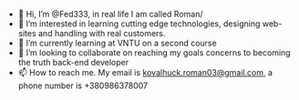 - 👋 Hi, I’m @Fed333, in real life I am called Roman/
- 👀 I’m interested in learning cutting edge technologies, designing web-sites and handling with real customers.
- 🌱 I’m currently learning at VNTU on a second course
- 💞️ I’m looking to collaborate on reaching my goals concerns to becoming the truth back-end developer
- 📫 How to reach me. My email is kovalhuck.roman03@gmail.com, a phone number is +380986378007

<!---
Fed333/Fed333 is a ✨ special ✨ repository because its `README.md` (this file) appears on your GitHub profile.
You can click the Preview link to take a look at your changes.
--->
